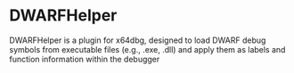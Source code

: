 # DWARFHelper
DWARFHelper is a plugin for x64dbg, designed to load DWARF debug symbols from executable files (e.g., .exe, .dll) and apply them as labels and function information within the debugger
